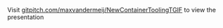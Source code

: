 Visit [gitpitch.com/maxvandermeij/NewContainerToolingTGIF](https://gitpitch.com/maxvandermeij/NewContainerToolingTGIF) to view the presentation 
